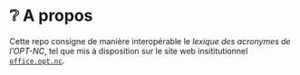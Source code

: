 # ❔ A propos

Cette repo consigne de manière interopérable le _lexique des acronymes de l’OPT-NC_,
tel que mis à disposition sur le site web insititutionnel [`office.opt.nc`](https://office.opt.nc/sites/corporate/files/media/file/repertoire_des_emplois_opt-nc_2017.pdf).

